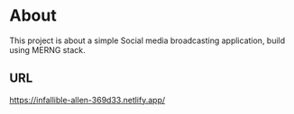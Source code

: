 # About

This project is about a simple Social media broadcasting application, build using MERNG stack.

## URL
https://infallible-allen-369d33.netlify.app/
